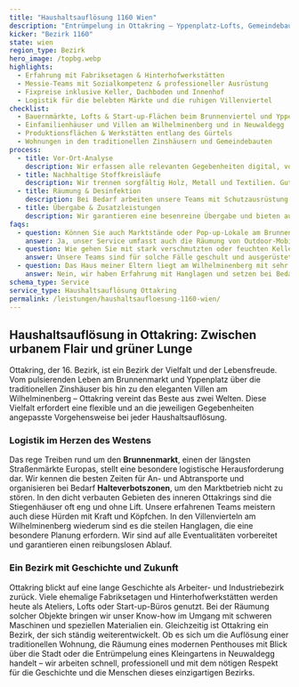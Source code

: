 ```yaml
---
title: "Haushaltsauflösung 1160 Wien"
description: "Entrümpelung in Ottakring – Yppenplatz-Lofts, Gemeindebauten und Werkstätten am Wilhelminenberg."
kicker: "Bezirk 1160"
state: wien
region_type: Bezirk
hero_image: /topbg.webp
highlights:
  - Erfahrung mit Fabriksetagen & Hinterhofwerkstätten
  - Messie-Teams mit Sozialkompetenz & professioneller Ausrüstung
  - Fixpreise inklusive Keller, Dachboden und Innenhof
  - Logistik für die belebten Märkte und die ruhigen Villenviertel
checklist:
  - Bauernmärkte, Lofts & Start-up-Flächen beim Brunnenviertel und Yppenplatz
  - Einfamilienhäuser und Villen am Wilhelminenberg und in Neuwaldegg
  - Produktionsflächen & Werkstätten entlang des Gürtels
  - Wohnungen in den traditionellen Zinshäusern und Gemeindebauten
process:
  - title: Vor-Ort-Analyse
    description: Wir erfassen alle relevanten Gegebenheiten digital, von Kellerzugängen über Innenhöfe bis zur Verfügbarkeit von Lastenliften.
  - title: Nachhaltige Stoffkreisläufe
    description: Wir trennen sorgfältig Holz, Metall und Textilien. Gut erhaltene Maschinen und Werkzeuge werden von uns vermittelt.
  - title: Räumung & Desinfektion
    description: Bei Bedarf arbeiten unsere Teams mit Schutzausrüstung und Ozongeräten, um auch stark vernachlässigte Objekte hygienisch rein zu übergeben.
  - title: Übergabe & Zusatzleistungen
    description: Wir garantieren eine besenreine Übergabe und bieten auf Wunsch Zusatzservices wie Malerarbeiten oder Bodenabschliff an.
faqs:
  - question: Können Sie auch Marktstände oder Pop-up-Lokale am Brunnenmarkt räumen?
    answer: Ja, unser Service umfasst auch die Räumung von Outdoor-Mobiliar, Kühltechnik und Lagerbeständen, auf Wunsch auch außerhalb der Marktzeiten.
  - question: Wie gehen Sie mit stark verschmutzten oder feuchten Kellern um?
    answer: Unsere Teams sind für solche Fälle geschult und ausgerüstet. Wir setzen Atemschutz ein, entsorgen kontaminierten Müll fachgerecht und können bei Bedarf auch eine professionelle Trocknung organisieren.
  - question: Das Haus meiner Eltern liegt am Wilhelminenberg mit sehr steiler Zufahrt. Ist das ein Problem?
    answer: Nein, wir haben Erfahrung mit Hanglagen und setzen bei Bedarf spezielle Fahrzeuge oder technische Hilfsmittel ein, um einen sicheren Abtransport zu gewährleisten.
schema_type: Service
service_type: Haushaltsauflösung Ottakring
permalink: /leistungen/haushaltsaufloesung-1160-wien/
---
```


## Haushaltsauflösung in Ottakring: Zwischen urbanem Flair und grüner Lunge

Ottakring, der 16. Bezirk, ist ein Bezirk der Vielfalt und der Lebensfreude. Vom pulsierenden Leben am Brunnenmarkt und Yppenplatz über die traditionellen Zinshäuser bis hin zu den eleganten Villen am Wilhelminenberg – Ottakring vereint das Beste aus zwei Welten. Diese Vielfalt erfordert eine flexible und an die jeweiligen Gegebenheiten angepasste Vorgehensweise bei jeder Haushaltsauflösung.

### Logistik im Herzen des Westens

Das rege Treiben rund um den **Brunnenmarkt**, einen der längsten Straßenmärkte Europas, stellt eine besondere logistische Herausforderung dar. Wir kennen die besten Zeiten für An- und Abtransporte und organisieren bei Bedarf **Halteverbotszonen**, um den Marktbetrieb nicht zu stören. In den dicht verbauten Gebieten des inneren Ottakrings sind die Stiegenhäuser oft eng und ohne Lift. Unsere erfahrenen Teams meistern auch diese Hürden mit Kraft und Köpfchen. In den Villenvierteln am Wilhelminenberg wiederum sind es die steilen Hanglagen, die eine besondere Planung erfordern. Wir sind auf alle Eventualitäten vorbereitet und garantieren einen reibungslosen Ablauf.

### Ein Bezirk mit Geschichte und Zukunft

Ottakring blickt auf eine lange Geschichte als Arbeiter- und Industriebezirk zurück. Viele ehemalige Fabriksetagen und Hinterhofwerkstätten werden heute als Ateliers, Lofts oder Start-up-Büros genutzt. Bei der Räumung solcher Objekte bringen wir unser Know-how im Umgang mit schweren Maschinen und speziellen Materialien ein. Gleichzeitig ist Ottakring ein Bezirk, der sich ständig weiterentwickelt. Ob es sich um die Auflösung einer traditionellen Wohnung, die Räumung eines modernen Penthouses mit Blick über die Stadt oder die Entrümpelung eines Kleingartens in Neuwaldegg handelt – wir arbeiten schnell, professionell und mit dem nötigen Respekt für die Geschichte und die Menschen dieses einzigartigen Bezirks.
